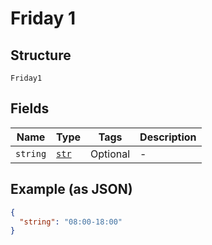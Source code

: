 
# Friday 1

## Structure

`Friday1`

## Fields

| Name | Type | Tags | Description |
|  --- | --- | --- | --- |
| `string` | [`str`](../../doc/models/string-enum.md) | Optional | - |

## Example (as JSON)

```json
{
  "string": "08:00-18:00"
}
```


